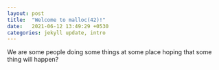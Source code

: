 ```yaml
---
layout: post
title:  "Welcome to malloc(42)!"
date:   2021-06-12 13:49:29 +0530
categories: jekyll update, intro
---
```


We are some people doing some things at some place hoping that some thing will happen?
